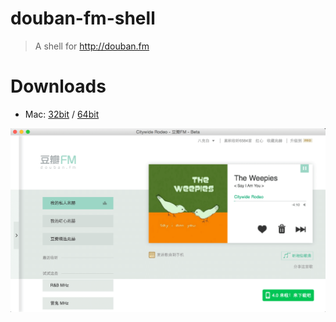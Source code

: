 # douban-fm-shell

> A shell for http://douban.fm

# Downloads

- Mac: [32bit](http://pan.baidu.com/s/1kTwCXxH) / [64bit](http://pan.baidu.com/s/1i38Su9n)

![doubanfm](screenshot.png)